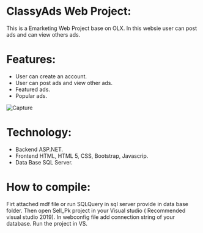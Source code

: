 # ClassyAds Web Project:
This is a Emarketing Web Project base on OLX. In this websie user can post ads and can view others ads.

# Features:
- User can create an account.
- User can post ads and view other ads.
- Featured ads.
- Popular ads.

![Capture](https://user-images.githubusercontent.com/65450291/84246536-3386d900-ab20-11ea-8c53-25fbf6dd4794.JPG)

# Technology:
- Backend ASP.NET.
- Frontend HTML, HTML 5, CSS, Bootstrap, Javascrip.
- Data Base SQL Server.

# How to compile:
Firt attached mdf file or run SQLQuery in sql server  provide in data base folder. Then open Sell_Pk project  in your Visual studio ( Recommended visual studio 2019). In webconfig file add connection string of your database. Run the project in VS.
